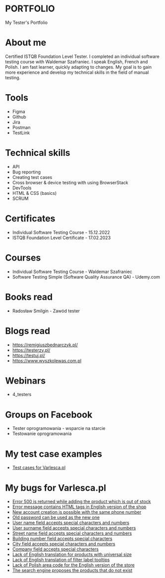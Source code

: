 # PORTFOLIO
My Tester's Portfolio
# About me
Certified ISTQB Foundation Level Tester. I completed an individual software testing course with Waldemar Szafraniec. I speak English, French and Polish. I am fast learner, quickly adapting to changes. My goal is to gain more experience and develop my technical skills in the field of manual testing.
# Tools
- Figma
- Github
- Jira
- Postman
- TestLink
# Technical skills
- API
- Bug reporting
- Creating test cases
- Cross browser & device testing with using BrowserStack
- DevTools
- HTML & CSS (basics)
- SCRUM
# Certificates
- Individual Software Testing Course - 15.12.2022
- ISTQB Foundation Level Certificate - 17.02.2023
# Courses
- Individual Software Testing Course - Waldemar Szafraniec
- Software Testing Simple (Software Quality Assurance QA) - Udemy.com
# Books read
- Radosław Smilgin - Zawód tester
# Blogs read
- https://remigiuszbednarczyk.pl/
- https://testerzy.pl/
- https://testuj.pl/
- https://www.wyszkolewas.com.pl
# Webinars
- 4_testers
# Groups on Facebook
- Tester oprogramowania - wsparcie na starcie
- Testowanie oprogramowania
# My test case examples
- [Test cases for Varlesca.pl](https://drive.google.com/file/d/1K09i10EXYywqt4r7aSKQlPZ0xw-XVH2m/view?usp=share_link)
#  My bugs for Varlesca.pl
- [Error 500 is returned while adding the product which is out of stock](https://drive.google.com/file/d/1sYcHGV6-A6RLd8jMbgAc78lvFbuoWvpj/view)
- [Error message contains HTML tags in English version of the shop](https://drive.google.com/file/d/1J3HRHfncOirCZFiSCJC-pfMRElHb5vgp/view)
- [New account creation is possible with the same phone number](https://drive.google.com/file/d/1aRf1mqwgwTkbwAcOKoqlc8X5dq97nLwv/view)
- [Old password can be used as the new one](https://drive.google.com/file/d/1M-C13ANl1bMqZtLtfTj-bJTt1NSvGEJ2/view)
- [User name field accepts special characters and numbers](https://drive.google.com/file/d/1wvPeqQsLSZESNCAqGbm0XUtsMYyiPT4P/view)
- [User surname field accepts special characters and numbers](https://drive.google.com/file/d/1xH7RsH10nv2S8vLWkLPGJ3xQsYh23Wef/view)
- [Street name field accepts special characters and numbers](https://drive.google.com/file/d/1k244QKxTavYDzOie7_0LdFTHllR6EQZH/view)
- [Building number field accepts special characters](https://drive.google.com/file/d/1OCgbTqxFbW_pP8FNfECWNSoc73XGGUdM/view)
- [City field accepts special characters and numbers](https://drive.google.com/file/d/1T8l7yB0b2Ts8Pvo8BiUNImadwVVbncR2/view)
- [Company field accepts special characters](https://drive.google.com/file/d/1xHp1p06F-jgcnmWeIvdEivk4SYI-Ywcg/view)
- [Lack of English translation for products with universal size](https://drive.google.com/file/d/11ZXdLLXFGpd4fpUFYjit1JRwTWZP846W/view)
- [Lack of English translation of filter label tooltips](https://drive.google.com/file/d/1GsBFk7DjX_Xb3HxY3dzoxOwpWYj8ecMD/view)
- [Lack of Polish area code for the English version of the store](https://drive.google.com/file/d/1iFFnKiMVM8tFUbcDOqJ_uq1PUHMGMJGf/view)
- [The search engine proposes the products that do not exist](https://drive.google.com/file/d/1mlwsrXxKyyO63SMJykq7LU4QU1LW4Ze5/view)
